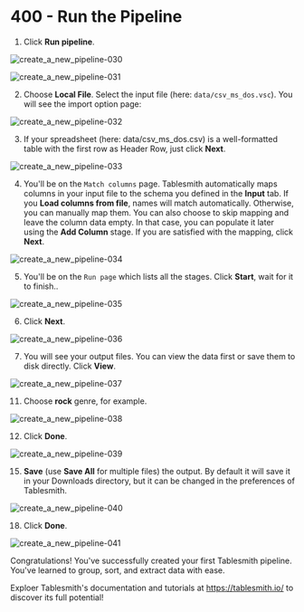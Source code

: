 # 400 - Run the Pipeline

1. Click **Run pipeline**.

![create_a_new_pipeline-030](https://github.com/user-attachments/assets/8e6ea14d-cb25-42d9-a244-ace76e58a4e0)

![create_a_new_pipeline-031](https://github.com/user-attachments/assets/d4f758ce-e4e9-423e-9616-94102c745e87)

2. Choose **Local File**. Select the input file (here: ```data/csv_ms_dos.vsc```). You will see the import option page:

![create_a_new_pipeline-032](https://github.com/user-attachments/assets/9a29e1d3-94d4-425c-be67-da3b982a0781)

3. If your spreadsheet (here: data/csv_ms_dos.csv) is a well-formatted table with the first row as Header Row, just click **Next**.

![create_a_new_pipeline-033](https://github.com/user-attachments/assets/147a60aa-7505-4a8d-9ec4-b8aab9af8542)

4. You'll be on the ```Match columns``` page. Tablesmith automatically maps columns in your input file to the schema you defined in the **Input** tab. If you **Load columns from file**, names will match automatically. Otherwise, you can manually map them. You can also choose to skip mapping and leave the column data empty. In that case, you can populate it later using the **Add Column** stage. If you are satisfied with the mapping, click **Next**.

![create_a_new_pipeline-034](https://github.com/user-attachments/assets/3a0a9cee-714c-4281-8d66-27bce0be706b)

5. You'll be on the ```Run page``` which lists all the stages. Click **Start**, wait for it to finish..

![create_a_new_pipeline-035](https://github.com/user-attachments/assets/38589dd4-c192-4c48-84f8-6c8c89dc56f9)

6. Click **Next**.

![create_a_new_pipeline-036](https://github.com/user-attachments/assets/fc697cda-6f02-4af4-95e5-c3ed0dbdf93c)

7. You will see your output files. You can view the data first or save them to disk directly. Click **View**.

![create_a_new_pipeline-037](https://github.com/user-attachments/assets/e87ccb95-2e59-4e1b-a4d6-d3173dcfc6de)

11. Choose **rock** genre, for example.

![create_a_new_pipeline-038](https://github.com/user-attachments/assets/1c8ec57d-52b7-4f43-a6eb-8a38818c3c32)

12. Click **Done**.

![create_a_new_pipeline-039](https://github.com/user-attachments/assets/6ac7a155-3d49-4c14-bdee-164caf29e4fe)  
   
15. **Save** (use **Save All** for multiple files) the output. By default it will save it in your Downloads directory, but it can be changed in the preferences of Tablesmith.

![create_a_new_pipeline-040](https://github.com/user-attachments/assets/ed5801eb-38b6-438e-bfa2-b6c98f1d3c10) 
   
18.   Click **Done**.

![create_a_new_pipeline-041](https://github.com/user-attachments/assets/e8372196-12d8-43a4-a044-322b15b58f68)

Congratulations! You've successfully created your first Tablesmith pipeline. You've learned to group, sort, and extract data with ease.

Exploer Tablesmith's documentation and tutorials at https://tablesmith.io/ to discover its full potential!

